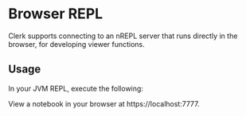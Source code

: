 # Browser REPL

Clerk supports connecting to an nREPL server that runs directly in the browser, for developing viewer functions.

## Usage

In your JVM REPL, execute the following:


View a notebook in your browser at https://localhost:7777.
